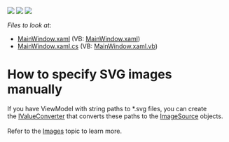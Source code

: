 <!-- default badges list -->
![](https://img.shields.io/endpoint?url=https://codecentral.devexpress.com/api/v1/VersionRange/128642257/19.1.13%2B)
[![](https://img.shields.io/badge/Open_in_DevExpress_Support_Center-FF7200?style=flat-square&logo=DevExpress&logoColor=white)](https://supportcenter.devexpress.com/ticket/details/T612359)
[![](https://img.shields.io/badge/📖_How_to_use_DevExpress_Examples-e9f6fc?style=flat-square)](https://docs.devexpress.com/GeneralInformation/403183)
<!-- default badges end -->
<!-- default file list -->
*Files to look at*:

* [MainWindow.xaml](./CS/SpecifySVGImagesManually/MainWindow.xaml) (VB: [MainWindow.xaml](./VB/SpecifySVGImagesManually/MainWindow.xaml))
* [MainWindow.xaml.cs](./CS/SpecifySVGImagesManually/MainWindow.xaml.cs) (VB: [MainWindow.xaml.vb](./VB/SpecifySVGImagesManually/MainWindow.xaml.vb))
<!-- default file list end -->
# How to specify SVG images manually


If you have ViewModel with string paths to *.svg files, you can create the <a href="https://msdn.microsoft.com/library/system.windows.data.ivalueconverter">IValueConverter</a> that converts these paths to the <a href="https://msdn.microsoft.com/library/system.windows.media.imagesource">ImageSource</a> objects.<br><br>Refer to the <a href="https://documentation.devexpress.com/WPF/114013/Common-Concepts/Images">Images</a> topic to learn more.
